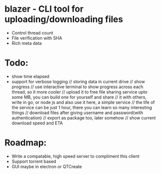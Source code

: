 # blazer - CLI tool for uploading/downloading files

- Control thread count
- File verification with SHA
- Rich meta data

# Todo:
- show time elapsed
- support for verbose logging
// storing data in current drive
// show progress
// use interactive terminal to show progress across each thread, so it more cooler
// upload it to free file sharing service upto some MB, you can build one for yourself and share
// it with others, write in go, or node js and also use it here, a simple service
// the life of the service can be just 1 hour, there you can learn so many interesting things
// download files after giving username and password(with authentication)
// export as package too, later somehow
// show current download speed and ETA

# Roadmap:
- Write a compatable, high speed server to compliment this client
- Support torrent based
- GUI maybe in electron or QTCreate
